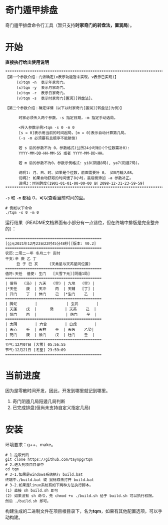 # 奇门遁甲排盘

奇门遁甲排盘命令行工具（暂只支持**时家奇门的转盘法，置润局**）。

# 开始

**直接执行给出使用说明**

```shell
***************************************************************************
【第一个参数介绍：门派确定(x表示功能暂未实现，v表示已实现)】
     (x)tqm -n  表示年家奇门。
     (x)tqm -y  表示月家奇门。
     (x)tqm -r  表示日家奇门。
     (v)tqm -s  表示时家奇门[置润][转盘法]。

【第二个参数介绍：确定详情（以下以时家奇门[置润][转盘法]为例）】

      时家必须传入两个参数，-s 指定日期，-m 指定手动选局。

      <传入参数示例>tqm -s 0 -m 0
      [s = 0]表示用当前的时间起局，[m = 0]表示自动计算第几局。
      (-s -m 必须要有且顺序不能颠倒)

      若 s 后的参数不为 0，参数格式(公历24小时制)(个位数需补0):
      YYYY-MM-DD-HH-MM-SS 或者 YYYY-MM-DD-HH。

      若 m 后的参数不为0，参数示例格式: yi8(阴遁8局), ya7(阳遁7局)。

      说明1: 月、日、时、如果是个位数，前面需要补 0， 如8月输入08。
      说明2: 如果自动获取的时间慢了8小时，最后面添加 -a 参数补正。
      说明3：时间跨度(1901-01-01-00-00-00 到 2098-12-31-23-59-59)
***************************************************************************
```

`-s` 和 `-m` 都给 0，可以查看当前时间的盘。

```shell
# 例如以下命令
./tqm -s 0 -m 0
```

运行结果（README文档界面有小部分有一点错位，但在终端中排版是完全整齐的）：

```shell
===========================================
[公元2021年12月23日22时45分48秒][版本: V0.2]
===========================================
农历:二零二一年 冬月二十 亥时
干支:辛 庚 乙 丁
     丑 子 巳 亥     (天禽星与天芮星同位置)
===========================================
值符:天任  值使: 生门   [大雪下元][阴遁1局]
===========================================
| 值符   (马) | 九天   (空) | 九地   (空) |
|*天任    庚  | 天冲    丙  | 天辅   [丁] |
| 开门    丁  | 休门    己  |*生门    乙  |
===========================================
| 腾蛇        |             | 玄武        |
| 天蓬    戊  |      癸     | 天英    己  |
| 惊门    丙  |             | 伤门    辛  |
===========================================
| 太阴        | 六合        | 白虎        |
| 天心    壬  | 天柱    辛  | 天芮    乙癸|
| 死门    庚  | 景门    戊  | 杜门    壬  |
===========================================
节气:12月07日 [大雪] 05:56:55
节气:12月21日 [冬至] 23:59:09
===========================================
```

# 当前进度

因为是零散时间开发，因此，开发到哪里就记到哪里。

1. 奇门阴遁几局阳遁几局判断
2. 已完成排盘(但尚未支持自定义指定几局)

# 安装

环境要求：g++、make。

```shell
# 1.拉取代码
git clone https://github.com/taynpg/tqm
# 2.进入到项目目录中
cd tqm
# 3-1.如果是windows系统执行 build.bat
终端中./build.bat 或 鼠标双击打开 build.bat
# 3-2.如果是linux系统有如下两种方法执行脚本。
(1) 直接 sh build.sh 即可
(2) 如果没有 sh 命令，先 chmod +x ./build.sh 给于 build.sh 可以执行权限。
然后 ./build.sh 即可。
```

构建生成的二进制文件在项目根目录下，名为**tqm**，如果有其他配置选项，可以手动构建。